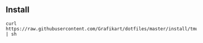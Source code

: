 ## Install

```
curl https://raw.githubusercontent.com/Grafikart/dotfiles/master/install/tmux | sh
```